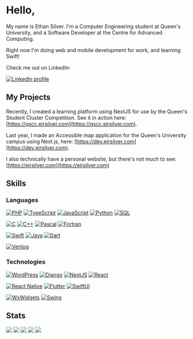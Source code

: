# Hello,

My name is Ethan Silver. I'm a Computer Engineering student at Queen's University, and a Software Developer at the Centre for Advanced Computing.

Right now I'm doing web and mobile development for work, and learning Swift!

Check me out on LinkedIn:

[![LinkedIn profile](https://img.shields.io/badge/LinkedIn-black?style=for-the-badge&logo=linkedin)](https://www.linkedin.com/in/ejrsilver/)

## My Projects

Recently, I created a learning platform using NextJS for use by the Queen's Student Cluster Competition. See it in action here: [https://qscc.ejrsilver.com](https://qscc.ejrsilver.com).

Last year, I made an Accessible map application for the Queen's University campus using Next.js, here: [https://dev.ejrsilver.com](https://dev.ejrsilver.com).

I also technically have a personal website, but there's not much to see: [https://ejrsilver.com](https://ejrsilver.com)

## Skills

### Languages

[![PHP](https://img.shields.io/badge/php-black?style=for-the-badge&logo=php)]()
[![TypeScript](https://img.shields.io/badge/typescript-black?style=for-the-badge&logo=typescript)]()
[![JavaScript](https://img.shields.io/badge/javascript-black?style=for-the-badge&logo=javascript)]()
[![Python](https://img.shields.io/badge/python-black?style=for-the-badge&logo=python)]()
[![SQL](https://img.shields.io/badge/sql-black?style=for-the-badge&logo=postgresql)]()

[![C](https://img.shields.io/badge/C-black?style=for-the-badge&logo=c)]()
[![C++](https://img.shields.io/badge/C++-black?style=for-the-badge&logo=cplusplus)]()
[![Pascal](https://img.shields.io/badge/Pascal-black?style=for-the-badge&logo=pascal)]()
[![Fortran](https://img.shields.io/badge/Fortran-black?style=for-the-badge&logo=fortran)]()

[![Swift](https://img.shields.io/badge/Swift-black?style=for-the-badge&logo=swift)]()
[![Java](https://img.shields.io/badge/java-black?style=for-the-badge&logo=openjdk)]()
[![Dart](https://img.shields.io/badge/Dart-black?style=for-the-badge&logo=dart)]()

[![Verilog](https://img.shields.io/badge/Verilog-black?style=for-the-badge&logo=verilog)]()

### Technologies

[![WordPress](https://img.shields.io/badge/wordpress-black?style=for-the-badge&logo=wordpress)]()
[![Django](https://img.shields.io/badge/django-black?style=for-the-badge&logo=django)]()
[![NextJS](https://img.shields.io/badge/next.js-black?style=for-the-badge&logo=next.js)]()
[![React](https://img.shields.io/badge/react-black?style=for-the-badge&logo=react)]()

[![React Native](https://img.shields.io/badge/React_Native-black?style=for-the-badge&logo=react)]()
[![Flutter](https://img.shields.io/badge/flutter-black?style=for-the-badge&logo=flutter)]()
[![SwiftUI](https://img.shields.io/badge/SwiftUI-black?style=for-the-badge&logo=swift)]()

[![WxWidgets](https://img.shields.io/badge/wxwidgets-black?style=for-the-badge&logo=wxwidgets)]()
[![Swing](https://img.shields.io/badge/swing-black?style=for-the-badge&logo=swing)]()

## Stats

![](http://github-profile-summary-cards.vercel.app/api/cards/profile-details?username=ejrsilver&theme=dark)
![](http://github-profile-summary-cards.vercel.app/api/cards/repos-per-language?username=ejrsilver&theme=dark)
![](http://github-profile-summary-cards.vercel.app/api/cards/most-commit-language?username=ejrsilver&theme=dark)
![](http://github-profile-summary-cards.vercel.app/api/cards/stats?username=ejrsilver&theme=dark)
![](http://github-profile-summary-cards.vercel.app/api/cards/productive-time?username=ejrsilver&theme=dark&utcOffset=-4)
